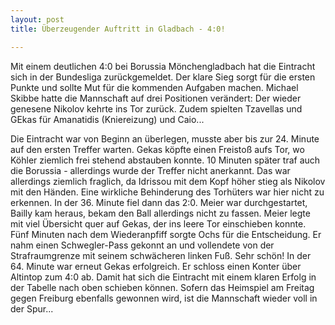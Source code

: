 ```yaml
---
layout: post
title: Überzeugender Auftritt in Gladbach - 4:0!

---
```


Mit einem deutlichen 4:0 bei Borussia Mönchengladbach hat die Eintracht sich in der Bundesliga zurückgemeldet. Der klare Sieg sorgt für die ersten Punkte und sollte Mut für die kommenden Aufgaben machen. Michael Skibbe hatte die Mannschaft auf drei Positionen verändert: Der wieder genesene Nikolov kehrte ins Tor zurück. Zudem spielten Tzavellas und GEkas für Amanatidis (Kniereizung) und Caio...

Die Eintracht war von Beginn an überlegen, musste aber bis zur 24. Minute auf den ersten Treffer warten. Gekas köpfte einen Freistoß aufs Tor, wo Köhler ziemlich frei stehend abstauben konnte. 10 Minuten später traf auch die Borussia - allerdings wurde der Treffer nicht anerkannt. Das war allerdings ziemlich fraglich, da Idrissou mit dem Kopf höher stieg als Nikolov mit den Händen. Eine wirkliche Behinderung des Torhüters war hier nicht zu erkennen. In der 36. Minute fiel dann das 2:0. Meier war durchgestartet, Bailly kam heraus, bekam den Ball allerdings nicht zu fassen. Meier legte mit viel Übersicht quer auf Gekas, der ins leere Tor einschieben konnte. Fünf Minuten nach dem Wiederanpfiff sorgte Ochs für die Entscheidung. Er nahm einen Schwegler-Pass gekonnt an und vollendete von der Strafraumgrenze mit seinem schwächeren linken Fuß. Sehr schön! In der 64. Minute war erneut Gekas erfolgreich. Er schloss einen Konter über Altintop zum 4:0 ab. Damit hat sich die Eintracht mit einem klaren Erfolg in der Tabelle nach oben schieben können. Sofern das Heimspiel am Freitag gegen Freiburg ebenfalls gewonnen wird, ist die Mannschaft wieder voll in der Spur...
